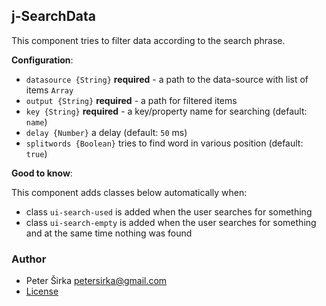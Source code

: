 ## j-SearchData

This component tries to filter data according to the search phrase.

__Configuration__:

- `datasource {String}` __required__ - a path to the data-source with list of items `Array`
- `output {String}` __required__ - a path for filtered items
- `key {String}` __required__ - a key/property name for searching (default: `name`)
- `delay {Number}` a delay (default: `50` ms)
- `splitwords {Boolean}` tries to find word in various position (default: `true`)

__Good to know__:

This component adds classes below automatically when:

- class `ui-search-used` is added when the user searches for something
- class `ui-search-empty` is added when the user searches for something and at the same time nothing was found

### Author

- Peter Širka <petersirka@gmail.com>
- [License](https://www.totaljs.com/license/)